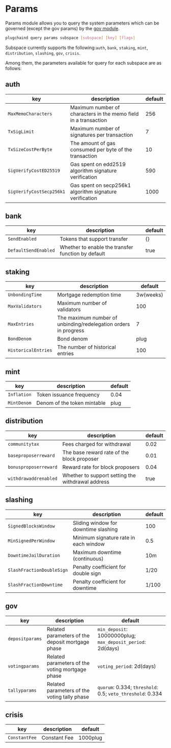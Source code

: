 # Params

Params module allows you to query the system parameters which can be governed (except the gov params) by the [gov module](./gov.md).

```bash
plugchaind query params subspace [subspace] [key] [flags]
```

Subspace currently supports the following:`auth`, `bank`, `staking`, `mint`, `distribution`, `slashing`, `gov`, `crisis`.

Among them, the parameters available for query for each subspace are as follows:

## auth

| key                      | description                                                     | default |
| ------------------------ | --------------------------------------------------------------- | ------- |
| `MaxMemoCharacters`      | Maximum number of characters in the memo field in a transaction | 256     |
| `TxSigLimit`             | Maximum number of signatures per transaction                    | 7       |
| `TxSizeCostPerByte`      | The amount of gas consumed per byte of the transaction          | 10      |
| `SigVerifyCostED25519`   | Gas spent on edd2519 algorithm signature verification           | 590     |
| `SigVerifyCostSecp256k1` | Gas spent on secp256k1 algorithm signature verification         | 1000    |

## bank

| key                  | description                                        | default |
| -------------------- | -------------------------------------------------- | ------- |
| `SendEnabled`        | Tokens that support transfer                       | {}      |
| `DefaultSendEnabled` | Whether to enable the transfer function by default | true    |

## staking

| key                 | description                                                     | default   |
| ------------------- | --------------------------------------------------------------- | --------- |
| `UnbondingTime`     | Mortgage redemption time                                        | 3w(weeks) |
| `MaxValidators`     | Maximum number of validators                                    | 100       |
| `MaxEntries`        | The maximum number of unbinding/redelegation orders in progress | 7         |
| `BondDenom`         | Bond denom                                                      | plug     |
| `HistoricalEntries` | The number of historical entries                                | 100       |

## mint

| key         | description                 | default |
| ----------- | --------------------------- | ------- |
| `Inflation` | Token issuance frequency    | 0.04    |
| `MintDenom` | Denom of the token mintable | plug   |

## distribution

| key                   | description                                       | default |
| --------------------- | ------------------------------------------------- | ------- |
| `communitytax`        | Fees charged for withdrawal                       | 0.02    |
| `baseproposerreward`  | The base reward rate of the block proposer        | 0.01    |
| `bonusproposerreward` | Reward rate for block proposers                   | 0.04    |
| `withdrawaddrenabled` | Whether to support setting the withdrawal address | true    |

## slashing

| key                       | description                           | default |
| ------------------------- | ------------------------------------- | ------- |
| `SignedBlocksWindow`      | Sliding window for downtime slashing  | 100     |
| `MinSignedPerWindow`      | Minimum signature rate in each window | 0.5     |
| `DowntimeJailDuration`    | Maximum downtime  (continuous)        | 10m     |
| `SlashFractionDoubleSign` | Penalty coefficient for double sign   | 1/20    |
| `SlashFractionDowntime`   | Penalty coefficient for downtime      | 1/100   |

## gov

| key             | description                                      | default                                                         |
| --------------- | ------------------------------------------------ | --------------------------------------------------------------- |
| `depositparams` | Related parameters of the deposit mortgage phase | `min_deposit`:    10000000plug; `max_deposit_period`: 2d(days) |
| `votingparams`  | Related parameters of the voting mortgage phase  | `voting_period`: 2d(days)                                       |
| `tallyparams`   | Related parameters of the voting tally phase     | `quorum`: 0.334; `threshold`: 0.5; `veto_threshold`: 0.334      |

## crisis

| key           | description  | default   |
| ------------- | ------------ | --------- |
| `ConstantFee` | Constant Fee | 1000plug |
